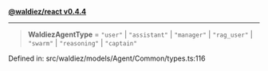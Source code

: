 [**@waldiez/react v0.4.4**](../../README.md)

***

> **WaldiezAgentType** = `"user"` \| `"assistant"` \| `"manager"` \| `"rag_user"` \| `"swarm"` \| `"reasoning"` \| `"captain"`

Defined in: src/waldiez/models/Agent/Common/types.ts:116
